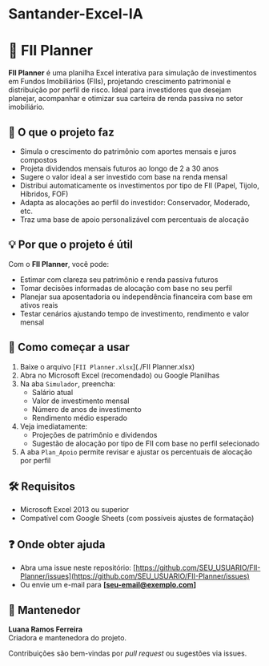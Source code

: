 # Santander-Excel-IA
# 🧮 FII Planner

**FII Planner** é uma planilha Excel interativa para simulação de investimentos em Fundos Imobiliários (FIIs), projetando crescimento patrimonial e distribuição por perfil de risco. Ideal para investidores que desejam planejar, acompanhar e otimizar sua carteira de renda passiva no setor imobiliário.

## 📌 O que o projeto faz

- Simula o crescimento do patrimônio com aportes mensais e juros compostos
- Projeta dividendos mensais futuros ao longo de 2 a 30 anos
- Sugere o valor ideal a ser investido com base na renda mensal
- Distribui automaticamente os investimentos por tipo de FII (Papel, Tijolo, Híbridos, FOF)
- Adapta as alocações ao perfil do investidor: Conservador, Moderado, etc.
- Traz uma base de apoio personalizável com percentuais de alocação

## 💡 Por que o projeto é útil

Com o **FII Planner**, você pode:

- Estimar com clareza seu patrimônio e renda passiva futuros
- Tomar decisões informadas de alocação com base no seu perfil
- Planejar sua aposentadoria ou independência financeira com base em ativos reais
- Testar cenários ajustando tempo de investimento, rendimento e valor mensal

## 🚀 Como começar a usar

1. Baixe o arquivo [`FII Planner.xlsx`](./FII Planner.xlsx)
2. Abra no Microsoft Excel (recomendado) ou Google Planilhas
3. Na aba `Simulador`, preencha:
   - Salário atual
   - Valor de investimento mensal
   - Número de anos de investimento
   - Rendimento médio esperado
4. Veja imediatamente:
   - Projeções de patrimônio e dividendos
   - Sugestão de alocação por tipo de FII com base no perfil selecionado
5. A aba `Plan_Apoio` permite revisar e ajustar os percentuais de alocação por perfil

## 🛠️ Requisitos

- Microsoft Excel 2013 ou superior
- Compatível com Google Sheets (com possíveis ajustes de formatação)

## ❓ Onde obter ajuda

- Abra uma issue neste repositório: [https://github.com/SEU_USUARIO/FII-Planner/issues](https://github.com/SEU_USUARIO/FII-Planner/issues)
- Ou envie um e-mail para **[seu-email@exemplo.com]**

## 👥 Mantenedor

**Luana Ramos Ferreira**  
Criadora e mantenedora do projeto.

Contribuições são bem-vindas por *pull request* ou sugestões via issues.
